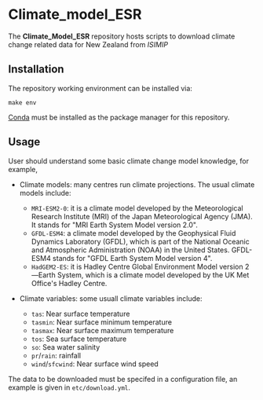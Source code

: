 # Climate_model_ESR

The **Climate_Model_ESR** repository hosts scripts to download climate change related data for New Zealand from _ISIMIP_


## Installation
The repository working environment can be installed via:
```
make env
```
[Conda](https://conda.io/projects/conda/en/latest/user-guide/getting-started.html) must be installed as the package manager for this repository.


## Usage
User should understand some basic climate change model knowledge, for example,

- Climate models: many centres run climate projections. The usual climate models include:
    - ``MRI-ESM2-0``: it is a climate model developed by the Meteorological Research Institute (MRI) of the Japan Meteorological Agency (JMA). It stands for "MRI Earth System Model version 2.0".
    - ``GFDL-ESM4``: a climate model developed by the Geophysical Fluid Dynamics Laboratory (GFDL), which is part of the National Oceanic and Atmospheric Administration (NOAA) in the United States. GFDL-ESM4 stands for "GFDL Earth System Model version 4".
    - ``HadGEM2-ES``: it is Hadley Centre Global Environment Model version 2—Earth System, which is a climate model developed by the UK Met Office's Hadley Centre. 

- Climate variables: some usuall climate variables include:
    - ``tas``: Near surface temperature
    - ``tasmin``: Near surface minimum temperature
    - ``tasmax``: Near surface maximum temperature
    - ``tos``: Sea surface temperature
    - ``so``: Sea water salinity
    - ``pr``/``rain``: rainfall
    - ``wind``/``sfcwind``: Near surface wind speed

The data to be downloaded must be specifed in a configuration file, an example is given in ``etc/download.yml``.


